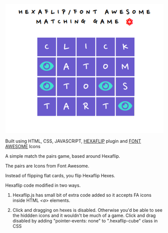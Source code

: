 ![Hexaflip matching game](pairs-pic2.png)

Built using HTML, CSS, JAVASCRIPT, [HEXAFLIP](https://github.com/dmotz/hexaflip) plugin and [FONT AWESOME](https://fontawesome.com/) Icons

A simple match the pairs game, based around Hexaflip.

The pairs are Icons from Font Awesome.

Instead of flipping flat cards, you flip Hexaflip Hexes.

Hexaflip code modified in two ways.

1. Hexaflip.js has small bit of extra code added so it accepts FA icons inside HTML *<a*> elements. 
  
1. Click and dragging on hexes is disabled. Otherwise you'd be able to see the hiddden icons and it wouldn't be much of a game. Click and drag disabled by adding "pointer-events: none" to ".hexaflip-cube" class in CSS
